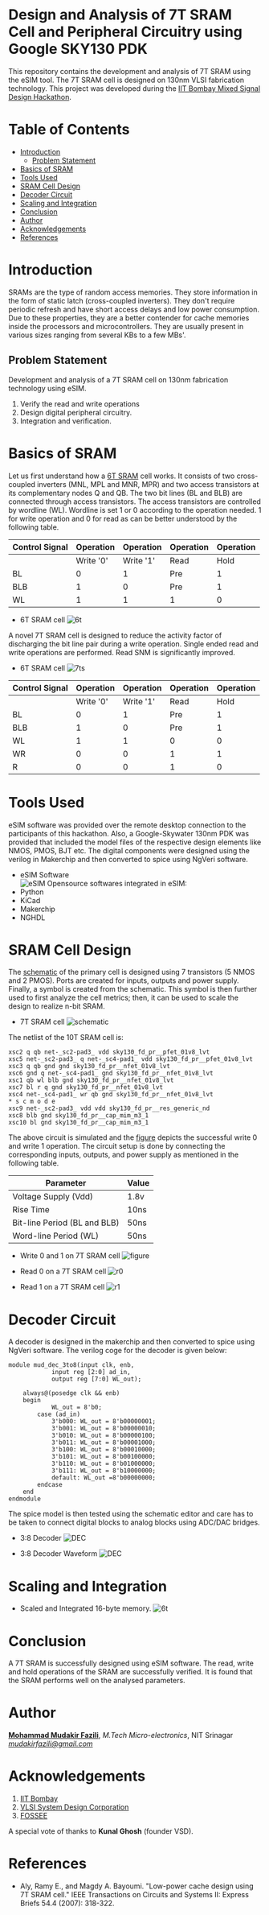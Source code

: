 # Design and Analysis of 7T SRAM Cell and Peripheral Circuitry using Google SKY130 PDK

This repository contains the development and analysis of 7T SRAM using the eSIM tool. The 7T SRAM cell is designed on 130nm VLSI fabrication technology. This project was developed during the [IIT Bombay Mixed Signal Design Hackathon](https://esim.fossee.in/mixed-signal-soc-design-marathon).
# Table of Contents
- [Introduction](#introduction)
  - [Problem Statement](#problem-statement)
- [Basics of SRAM](#basics-of-sram)
- [Tools Used](#tools-used)
- [SRAM Cell Design](#sram-cell-design)
- [Decoder Circuit](#decoder-circuit)
- [Scaling and Integration](#scaling-and-integration)
- [Conclusion](#conclusion)
- [Author](#author)
- [Acknowledgements](#acknowledgements)
- [References](#references)

# Introduction
SRAMs are the type of random access memories. They store information in the form of static latch (cross-coupled inverters). They don't require periodic refresh and have short access delays and low power consumption. Due to these properties, they are a better contender for cache memories inside the processors and microcontrollers. They are usually present in various sizes ranging from several KBs to a few MBs'.
## Problem Statement

Development and analysis of a 7T SRAM cell on 130nm fabrication technology using eSIM.
1. Verify the read and write operations
2. Design digital peripheral circuitry.
3. Integration and verification.

# Basics of SRAM

Let us first understand how a [6T SRAM](images/6t.png) cell works.  It consists of two cross-coupled inverters (MNL, MPL and MNR, MPR) and two access transistors at its complementary nodes Q and QB. The two bit lines (BL and BLB) are connected through access transistors. The access transistors are controlled by wordline (WL). Wordline is set 1 or 0 according to the operation needed. 1 for write operation and 0 for read as can be better understood by the following table.

| Control Signal  | Operation | Operation | Operation | Operation |
| --- | --- | --- | --- | --- |
|     | Write '0' | Write '1' | Read | Hold |
| BL  | 0 | 1 | Pre | 1|
| BLB | 1 | 0 | Pre | 1|
| WL  | 1 | 1 | 1   | 0|

- 6T SRAM cell
![6t](images/6t.png)

A novel 7T SRAM cell is designed to reduce the activity factor of discharging the bit line pair during a write operation. Single ended read and write operations are performed. Read SNM is significantly improved.

- 6T SRAM cell
![7ts](images/7ts.png)

| Control Signal  | Operation | Operation | Operation | Operation |
| --- | --- | --- | --- | --- |
|     | Write '0' | Write '1' | Read | Hold |
| BL  | 0 | 1 | Pre | 1|
| BLB | 1 | 0 | Pre | 1|
| WL  | 1 | 1 | 0   | 0|
| WR  | 0 | 0 | 1   | 1|
| R   | 0 | 0 | 1   | 0|


# Tools Used
eSIM software was provided over the remote desktop connection to the participants of this hackathon. Also, a Google-Skywater 130nm PDK was provided that included the model files of the respective design elements like NMOS, PMOS, BJT etc. The digital components were designed using the verilog in Makerchip and then converted to spice using NgVeri software.
- eSIM Software                                              
![eSIM](images/splash_screen_esim.png)
Opensource softwares integrated in eSIM:
- Python
- KiCad
- Makerchip
- NGHDL

# SRAM Cell Design

The [schematic](images/7t.png) of the primary cell is designed using 7 transistors (5 NMOS and 2 PMOS). Ports are created for inputs, outputs and power supply. Finally, a symbol is created from the schematic. This symbol is then further used to first analyze the cell metrics; then, it can be used to scale the design to realize n-bit SRAM.

- 7T SRAM cell
![schematic](images/7t.png)

The netlist of the 10T SRAM cell is:
```
xsc2 q qb net-_sc2-pad3_ vdd sky130_fd_pr__pfet_01v8_lvt 
xsc5 net-_sc2-pad3_ q net-_sc4-pad1_ vdd sky130_fd_pr__pfet_01v8_lvt 
xsc3 q qb gnd gnd sky130_fd_pr__nfet_01v8_lvt 
xsc6 gnd q net-_sc4-pad1_ gnd sky130_fd_pr__nfet_01v8_lvt 
xsc1 qb wl blb gnd sky130_fd_pr__nfet_01v8_lvt 
xsc7 bl r q gnd sky130_fd_pr__nfet_01v8_lvt 
xsc4 net-_sc4-pad1_ wr qb gnd sky130_fd_pr__nfet_01v8_lvt 
* s c m o d e
xsc9 net-_sc2-pad3_ vdd vdd sky130_fd_pr__res_generic_nd 
xsc8 blb gnd sky130_fd_pr__cap_mim_m3_1 
xsc10 bl gnd sky130_fd_pr__cap_mim_m3_1 
```
The above circuit is simulated and the [figure](images/write0and1.png) depicts the successful write 0 and write 1 operation. The circuit setup is done by connecting the corresponding inputs, outputs, and power supply as mentioned in the following table.

| Parameter | Value |
| --- | --- |
| Voltage Supply (Vdd)  | 1.8v  |
| Rise Time | 10ns  |
| Bit-line Period (BL and BLB)  | 50ns |
| Word-line Period (WL) | 50ns |

- Write 0 and 1 on 7T SRAM cell
![figure](images/write0and1.png)

- Read 0 on a 7T SRAM cell
![r0](images/read0.png)

- Read 1 on a 7T SRAM cell
![r1](images/read1.png)

# Decoder Circuit
A decoder is designed in the makerchip and then converted to spice using NgVeri software. The verilog coge for the decoder is given below:

```
module mud_dec_3to8(input clk, enb,
		    input reg [2:0] ad_in,
		    output reg [7:0] WL_out);

	always@(posedge clk && enb)
	begin
         	WL_out = 8'b0;
		case (ad_in)
			3'b000: WL_out = 8'b00000001;
			3'b001: WL_out = 8'b00000010;
			3'b010: WL_out = 8'b00000100;
			3'b011: WL_out = 8'b00001000;
			3'b100: WL_out = 8'b00010000;
			3'b101: WL_out = 8'b00100000;
			3'b110: WL_out = 8'b01000000;
			3'b111: WL_out = 8'b10000000;
			default: WL_out =8'b00000000;
		endcase
	end
endmodule
```
The spice model is then tested using the schematic editor and care has to be taken to connect digital blocks to analog blocks using ADC/DAC bridges.
- 3:8 Decoder
![DEC](images/38dec-1.png)

- 3:8 Decoder Waveform
![DEC](images/38deco.png)

# Scaling and Integration


- Scaled and Integrated 16-byte memory.
![6t](images/combi.png)

# Conclusion

A 7T SRAM is successfully designed using eSIM software. The read, write and hold operations of the SRAM are successfully verified. It is found that the SRAM performs well on the analysed parameters.

# Author
[**Mohammad Mudakir Fazili**](https://www.linkedin.com/in/mudakirfazili14/), *M.Tech Micro-electronics*, NIT Srinagar                                                                                           
*mudakirfazili@gmail.com*

# Acknowledgements
1. [IIT Bombay](https://www.iitb.ac.in/)
2. [VLSI System Design Corporation](https://www.vlsisystemdesign.com/)
3. [FOSSEE](https://fossee.in/)

A special vote of thanks to **Kunal Ghosh** (founder VSD).

# References
- Aly, Ramy E., and Magdy A. Bayoumi. "Low-power cache design using 7T SRAM cell." IEEE Transactions on Circuits and Systems II: Express Briefs 54.4 (2007): 318-322.

